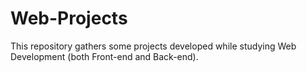 # Web-Projects
This repository gathers some projects developed while studying Web Development (both Front-end and Back-end).
